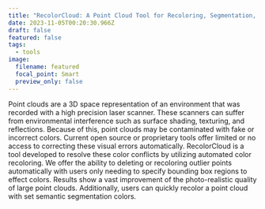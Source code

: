```yaml
---
title: "RecolorCloud: A Point Cloud Tool for Recoloring, Segmentation, and Conversion"
date: 2023-11-05T00:20:30.966Z
draft: false
featured: false
tags:
  - tools
image:
  filename: featured
  focal_point: Smart
  preview_only: false
---
```

Point clouds are a 3D space representation of an environment that was recorded with a high precision laser scanner. These scanners can suffer from environmental interference such as surface shading, texturing, and reflections. Because of this, point clouds may be contaminated with fake or incorrect colors. Current open source or proprietary tools offer limited or no access to correcting these visual errors automatically. RecolorCloud is a tool developed to resolve these color conflicts by utilizing automated color recoloring. We offer the ability to deleting or recoloring outlier points automatically with users only needing to specify bounding box regions to effect colors. Results show a vast improvement of the photo-realistic quality of large point clouds. Additionally, users can quickly recolor a point cloud with set semantic segmentation colors.